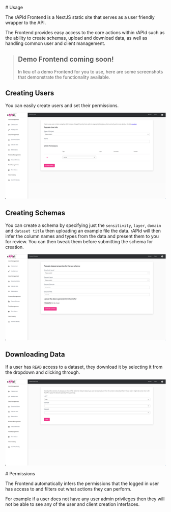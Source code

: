 # Usage

The rAPId Frontend is a NextJS static site that serves as a user friendly wrapper to the API.

The Frontend provides easy access to the core actions within rAPId such as the ability to create schemas, upload and download data, as well as handling common user and client management.

> ## Demo Frontend coming soon!
>
> In lieu of a demo Frontend for you to use, here are some screenshots that demonstrate the functionality available.

## Creating Users

You can easily create users and set their permissions.

![Create User](../diagrams/ui_create_user.png)

## Creating Schemas

You can create a schema by specifying just the `sensitivity`, `layer`, `domain` and `dataset title` then uploading an example file the data. rAPId will then infer the column names and types from the data and present them to you for review. You can then tweak them before submitting the schema for creation.

![Create Schema](../diagrams/ui_create_schema.png)

## Downloading Data

If a user has `READ` access to a dataset, they download it by selecting it from the dropdown and clicking through.

![Download Data](../diagrams/ui_download_data.png)

# Permissions

The Frontend automatically infers the permissions that the logged in user has access to and filters out what actions they can perform.

For example if a user does not have any user admin privileges then they will not be able to see any of the user and client creation interfaces.
